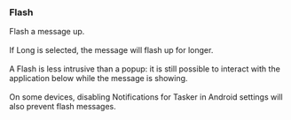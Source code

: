 ### Flash

Flash a message up.\
\
If Long is selected, the message will flash up for longer.\
\
A Flash is less intrusive than a popup: it is still possible to interact
with the application below while the message is showing.\
\
On some devices, disabling Notifications for Tasker in Android settings
will also prevent flash messages.
